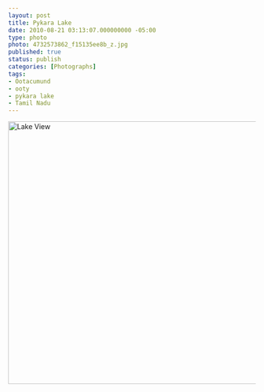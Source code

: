 ```yaml
---
layout: post
title: Pykara Lake
date: 2010-08-21 03:13:07.000000000 -05:00
type: photo
photo: 4732573862_f15135ee8b_z.jpg
published: true
status: publish
categories: [Photographs]
tags:
- Ootacumund
- ooty
- pykara lake
- Tamil Nadu
---
```

<p><a href="http://www.flickr.com/photos/7255500@N05/4732573862/" title="Lake View by palakendleigh, on Flickr"><img src="{{ site.url }}/assets/images/4732573862_f15135ee8b_z.jpg" width="640" height="534" alt="Lake View" /></a></p>
